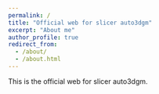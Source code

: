 ```yaml
---
permalink: /
title: "Official web for slicer auto3dgm"
excerpt: "About me"
author_profile: true
redirect_from: 
  - /about/
  - /about.html
---
```


This is the official web for slicer auto3dgm. 

